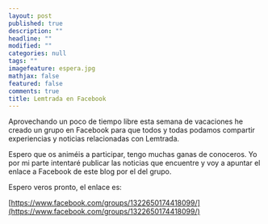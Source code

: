 ```yaml
---
layout: post
published: true
description: ""
headline: ""
modified: ""
categories: null
tags: ""
imagefeature: espera.jpg
mathjax: false
featured: false
comments: true
title: Lemtrada en Facebook
---
```


Aprovechando un poco de tiempo libre esta semana de vacaciones he creado un grupo en Facebook para que todos y todas podamos compartir experiencias y noticias relacionadas con Lemtrada.

Espero que os animéis a participar, tengo muchas ganas de conoceros. Yo por mi parte intentaré publicar las noticias que encuentre y voy a apuntar el enlace a Facebook de este blog por el del grupo.

Espero veros pronto, el enlace es:

[https://www.facebook.com/groups/1322650174418099/](https://www.facebook.com/groups/1322650174418099/)
